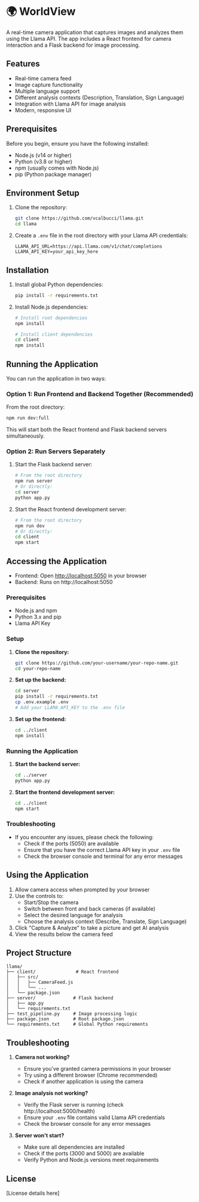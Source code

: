 # 🌍 WorldView

A real-time camera application that captures images and analyzes them using the Llama API. The app includes a React frontend for camera interaction and a Flask backend for image processing.

## Features

- Real-time camera feed
- Image capture functionality
- Multiple language support
- Different analysis contexts (Description, Translation, Sign Language)
- Integration with Llama API for image analysis
- Modern, responsive UI

## Prerequisites

Before you begin, ensure you have the following installed:
- Node.js (v14 or higher)
- Python (v3.8 or higher)
- npm (usually comes with Node.js)
- pip (Python package manager)

## Environment Setup

1. Clone the repository:
   ```bash
   git clone https://github.com/vcalbucci/llama.git
   cd llama
   ```

2. Create a `.env` file in the root directory with your Llama API credentials:
   ```
   LLAMA_API_URL=https://api.llama.com/v1/chat/completions
   LLAMA_API_KEY=your_api_key_here
   ```

## Installation

1. Install global Python dependencies:
   ```bash
   pip install -r requirements.txt
   ```

2. Install Node.js dependencies:
   ```bash
   # Install root dependencies
   npm install

   # Install client dependencies
   cd client
   npm install
   ```

## Running the Application

You can run the application in two ways:

### Option 1: Run Frontend and Backend Together (Recommended)
From the root directory:
```bash
npm run dev:full
```
This will start both the React frontend and Flask backend servers simultaneously.

### Option 2: Run Servers Separately

1. Start the Flask backend server:
   ```bash
   # From the root directory
   npm run server
   # Or directly:
   cd server
   python app.py
   ```

2. Start the React frontend development server:
   ```bash
   # From the root directory
   npm run dev
   # Or directly:
   cd client
   npm start
   ```

## Accessing the Application

- Frontend: Open [http://localhost:5050](http://localhost:5050) in your browser
- Backend: Runs on http://localhost:5050

### Prerequisites

- Node.js and npm
- Python 3.x and pip
- Llama API Key

### Setup

1.  **Clone the repository:**

    ```bash
    git clone https://github.com/your-username/your-repo-name.git
    cd your-repo-name
    ```

2.  **Set up the backend:**

    ```bash
    cd server
    pip install -r requirements.txt
    cp .env.example .env 
    # Add your LLAMA_API_KEY to the .env file
    ```

3.  **Set up the frontend:**

    ```bash
    cd ../client
    npm install
    ```

### Running the Application

1.  **Start the backend server:**

    ```bash
    cd ../server
    python app.py
    ```

2.  **Start the frontend development server:**

    ```bash
    cd ../client
    npm start
    ```

### Troubleshooting

- If you encounter any issues, please check the following:
  - Check if the ports (5050) are available
  - Ensure that you have the correct Llama API key in your `.env` file
  - Check the browser console and terminal for any error messages

## Using the Application

1. Allow camera access when prompted by your browser
2. Use the controls to:
   - Start/Stop the camera
   - Switch between front and back cameras (if available)
   - Select the desired language for analysis
   - Choose the analysis context (Describe, Translate, Sign Language)
3. Click "Capture & Analyze" to take a picture and get AI analysis
4. View the results below the camera feed

## Project Structure

```
llama/
├── client/               # React frontend
│   ├── src/
│   │   ├── CameraFeed.js
│   │   └── ...
│   └── package.json
├── server/              # Flask backend
│   ├── app.py
│   └── requirements.txt
├── test_pipeline.py     # Image processing logic
├── package.json         # Root package.json
└── requirements.txt     # Global Python requirements
```

## Troubleshooting

1. **Camera not working?**
   - Ensure you've granted camera permissions in your browser
   - Try using a different browser (Chrome recommended)
   - Check if another application is using the camera

2. **Image analysis not working?**
   - Verify the Flask server is running (check http://localhost:5000/health)
   - Ensure your `.env` file contains valid Llama API credentials
   - Check the browser console for any error messages

3. **Server won't start?**
   - Make sure all dependencies are installed
   - Check if the ports (3000 and 5000) are available
   - Verify Python and Node.js versions meet requirements

## License

[License details here]